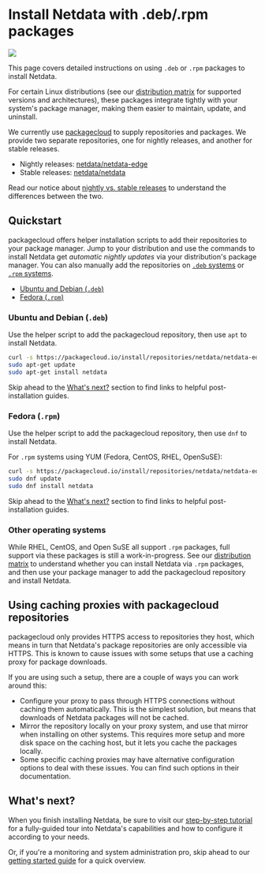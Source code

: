 # Install Netdata with .deb/.rpm packages

![](https://raw.githubusercontent.com/netdata/netdata/master/web/gui/images/packaging-beta-tag.svg?sanitize=true)

This page covers detailed instructions on using `.deb` or `.rpm` packages to install Netdata. 

For certain Linux distributions (see our [distribution matrix](../../DISTRIBUTIONS.md) for supported versions and
architectures), these packages integrate tightly with your system's package manager, making them easier to maintain,
update, and uninstall.

We currently use [packagecloud](https://packagecloud.io/netdata/) to supply repositories and packages. We provide two
separate repositories, one for nightly releases, and another for stable releases.

-   Nightly releases: [netdata/netdata-edge](https://packagecloud.io/netdata/netdata-edge)
-   Stable releases: [netdata/netdata](https://packagecloud.io/netdata/netdata)

Read our notice about [nightly vs. stable releases](../README.md#nightly-vs-stable-releases) to understand the
differences between the two.

## Quickstart

packagecloud offers helper installation scripts to add their repositories to your package manager. Jump to your
distribution and use the commands to install Netdata get _automatic nightly updates_ via your distribution's package
manager. You can also manually add the repositories on [`.deb`
systems](https://packagecloud.io/netdata/netdata-edge/install#manual-deb) or [`.rpm`
systems](https://packagecloud.io/netdata/netdata-edge/install#manual-rpm).

-   [Ubuntu and Debian (`.deb`)](#ubuntu-and-debian-deb)
-   [Fedora (`.rpm`)](#fedora-rpm)

### Ubuntu and Debian (`.deb`)

Use the helper script to add the packagecloud repository, then use `apt` to install Netdata.

```bash
curl -s https://packagecloud.io/install/repositories/netdata/netdata-edge/script.deb.sh | sudo bash
sudo apt-get update
sudo apt-get install netdata
```

Skip ahead to the [What's next?](#whats-next) section to find links to helpful post-installation guides.

### Fedora (`.rpm`)

Use the helper script to add the packagecloud repository, then use `dnf` to install Netdata.

For `.rpm` systems using YUM (Fedora, CentOS, RHEL, OpenSuSE):

```bash
curl -s https://packagecloud.io/install/repositories/netdata/netdata-edge/script.rpm.sh | sudo bash
sudo dnf update
sudo dnf install netdata
```

Skip ahead to the [What's next?](#whats-next) section to find links to helpful post-installation guides.

### Other operating systems

While RHEL, CentOS, and Open SuSE all support `.rpm` packages, full support via these packages is still a
work-in-progress. See our [distribution matrix](../../DISTRIBUTIONS.md) to understand whether you can install Netdata
via `.rpm` packages, and then use your package manager to add the packagecloud repository and install Netdata.

## Using caching proxies with packagecloud repositories

packagecloud only provides HTTPS access to repositories they host, which means in turn that Netdata's package
repositories are only accessible via HTTPS. This is known to cause issues with some setups that use a caching proxy for
package downloads.

If you are using such a setup, there are a couple of ways you can work around this:

-   Configure your proxy to pass through HTTPS connections without caching them automatically. This is the simplest
    solution, but means that downloads of Netdata packages will not be cached.
-   Mirror the repository locally on your proxy system, and use that mirror when installing on other systems. This
    requires more setup and more disk space on the caching host, but it lets you cache the packages locally.
-   Some specific caching proxies may have alternative configuration options to deal with these issues. You can find
    such options in their documentation.

## What's next?

When you finish installing Netdata, be sure to visit our [step-by-step tutorial](../../../docs/step-by-step/step-00.md)
for a fully-guided tour into Netdata's capabilities and how to configure it according to your needs.

Or, if you're a monitoring and system administration pro, skip ahead to our [getting started
guide](../../../docs/getting-started.md) for a quick overview.
